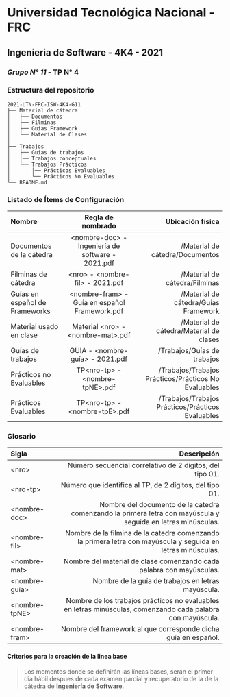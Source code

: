 # Universidad Tecnológica Nacional - FRC
## Ingenieria de Software - 4K4 - 2021
### *Grupo N° 11* - TP N° 4

### Estructura del repositorio

```
2021-UTN-FRC-ISW-4K4-G11
├── Material de cátedra
│   ├── Documentos
│   ├── Filminas
│   ├── Guías Framework
│   └── Material de Clases         
│   
├── Trabajos
│   ├── Guías de trabajos
│   │── Trabajos conceptuales
│   └── Trabajos Prácticos
│       │── Prácticos Evaluables 
│       └── Prácticos No Evaluables
└── README.md
```

### Listado de Ítems de Configuración

| Nombre  | Regla de nombrado  | Ubicación física |
| :------------ |:---------------:| -----:|
| Documentos de la cátedra | \<nombre-doc> - Ingeniería de software - 2021.pdf | /Material de cátedra/Documentos
| Filminas de cátedra | \<nro> - \<nombre-fil> - 2021.pdf | /Material de cátedra/Filminas
| Guías en español de Frameworks | \<nombre-fram> - Guía en español Framework.pdf | /Material de cátedra/Guías Framework
| Material usado en clase | Material \<nro> - \<nombre-mat>.pdf | /Material de cátedra/Material de clases
| Guías de trabajos | GUIA - \<nombre-guía> - 2021.pdf | /Trabajos/Guías de trabajos
| Prácticos no Evaluables | TP\<nro-tp> - \<nombre-tpNE>.pdf | /Trabajos/Trabajos Prácticos/Prácticos No Evaluables
| Prácticos Evaluables | TP\<nro-tp> - \<nombre-tpE>.pdf | /Trabajos/Trabajos Prácticos/Prácticos Evaluables

### Glosario

| Sigla  | Descripción |
| :------------ | -----:|
| \<nro\> | Número secuencial correlativo de 2 dígitos, del tipo 01.
| \<nro-tp\> | Número que identifica al TP, de 2 dígitos, del tipo 01.
| \<nombre-doc\> | Nombre del documento  de la catedra comenzando la primera letra con mayúscula y seguida en letras minúsculas.
| \<nombre-fil\> | Nombre de la filmina  de la catedra comenzando la primera letra con mayúscula y seguida en letras minúsculas.
| \<nombre-mat\> | Nombre del material de clase comenzando cada palabra con mayúsculas.
| \<nombre-guía\> | Nombre de la guía de trabajos en letras mayúscula.
| \<nombre-tpNE\> | Nombre de los trabajos prácticos no evaluables en letras minúsculas, comenzando cada palabra con mayúscula.
| \<nombre-fram\> | Nombre del framework al que corresponde dicha guía en español.



#### Criterios para la creación de la linea base

>Los momentos donde se definirán las líneas bases, serán el primer dia hábil despues de cada examen parcial y recuperatorio de la de la cátedra de **Ingeniería de Software**.

